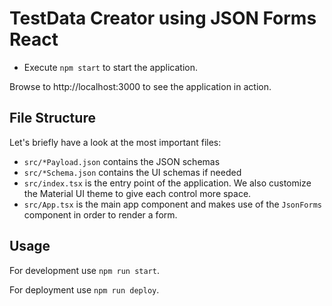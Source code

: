 # TestData Creator using JSON Forms React

- Execute `npm start` to start the application.

Browse to http://localhost:3000 to see the application in action.

## File Structure

Let's briefly have a look at the most important files:

- `src/*Payload.json` contains the JSON schemas
- `src/*Schema.json` contains the UI schemas if needed
- `src/index.tsx` is the entry point of the application. We also customize the Material UI theme to give each control more space.
- `src/App.tsx` is the main app component and makes use of the `JsonForms` component in order to render a form.


## Usage

For development use `npm run start`.

For deployment use `npm run deploy`.
